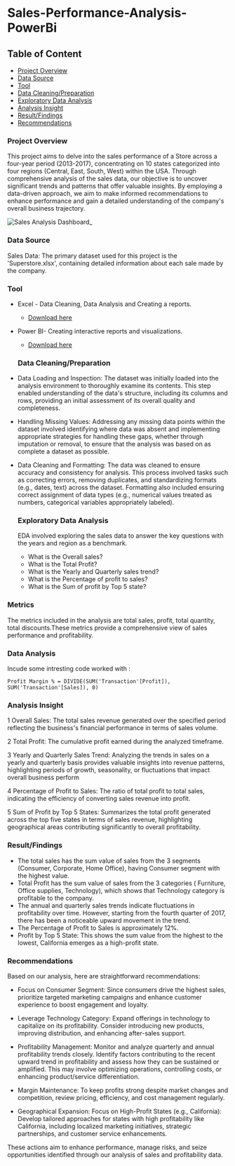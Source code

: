 # Sales-Performance-Analysis-PowerBi

## Table of Content

- [Project Overview](#project-overview)
- [Data Source](#data-source)
- [Tool](#tool)
- [Data Cleaning/Preparation](#data-cleaningpreparation)
- [Exploratory Data Analysis](#exploratory-data-analysis)
- [Analysis Insight](#analysis-insight)
- [Result/Findings](#resultfindings)
- [Recommendations](#recommendations)

### Project Overview

This project aims to delve into the sales performance of a Store across a four-year period (2013-2017), concentrating on 10 states categorized into four regions (Central, East, South, West) within the USA. Through comprehensive analysis of the sales data, our objective is to uncover significant trends and patterns that offer valuable insights. By employing a data-driven approach, we aim to make informed recommendations to enhance performance and gain a detailed understanding of the company's overall business trajectory.




![Sales Analysis Dashboard_](https://github.com/Iyin-Oluwa/Store-Sales-Analysis--Excel/assets/171290094/5c1fc3bf-b90e-4c18-ae74-af168d8a252d)

### Data Source

Sales Data: The primary dataset used for this project is the 'Superstore.xlsx', containing detailed information about each sale made by the company.


### Tool
- Excel - Data Cleaning, Data Analysis and Creating a reports.
   - [Download here](https://microsoft.com)
     
- Power BI- Creating interactive reports and visualizations.
  -  [Download here](https://microsoft.com)


  ### Data Cleaning/Preparation
 - Data Loading and Inspection: The dataset was initially loaded into the analysis environment to thoroughly examine its contents. This step enabled understanding of the data's structure, including its columns and rows, providing an initial assessment of its overall quality and completeness.

- Handling Missing Values: Addressing any missing data points within the dataset involved identifying where data was absent and implementing appropriate strategies for handling these gaps, whether through imputation or removal, to ensure that the analysis was based on as complete a dataset as possible.

- Data Cleaning and Formatting: The data was cleaned to ensure accuracy and consistency for analysis. This process involved tasks such as correcting errors, removing duplicates, and standardizing formats (e.g., dates, text) across the dataset. Formatting also included ensuring correct assignment of data types (e.g., numerical values treated as numbers, categorical variables appropriately labeled).

  ### Exploratory Data Analysis
  EDA involved exploring the sales data to answer the key questions with the years and region as a benchmark.

  - What is the Overall sales?
  - What is the Total Profit?
  - What is the Yearly and Quarterly sales trend?
  - What is the Percentage of profit to sales?
  - What is the Sum of profit by Top 5 state?
 


### Metrics
The metrics included in the analysis are total sales, profit, total quantity, total discounts.These metrics provide a comprehensive view of sales performance and profitability.



### Data Analysis
Incude some intresting code worked with : 

``` dax
Profit Margin % = DIVIDE(SUM('Transaction'[Profit]), SUM('Transaction'[Sales]), 0)
```



### Analysis Insight

1 Overall Sales: The total sales revenue generated over the specified period reflecting the business's financial performance in terms of sales volume.

2 Total Profit: The cumulative profit earned during the analyzed timeframe.

3 Yearly and Quarterly Sales Trend: Analyzing the trends in sales on a yearly and quarterly basis provides valuable insights into revenue patterns, highlighting periods of growth, seasonality, or fluctuations that impact overall business perform

4 Percentage of Profit to Sales: The ratio of total profit to total sales, indicating the efficiency of converting sales revenue into profit.

5 Sum of Profit by Top 5 States: Summarizes the total profit generated across the top five states in terms of sales revenue, highlighting geographical areas contributing significantly to overall profitability.

### Result/Findings

- The total sales has the sum value of sales from the 3 segments (Consumer, Corporate, Home Office), having Consumer segment with the highest value.
- Total Profit has the sum value of sales from the 3 categories ( Furniture, Office supplies, Technology), which shows that Technology category is profitable to the company.
- The annual and quarterly sales trends indicate fluctuations in profitability over time. However, starting from the fourth quarter of 2017, there has been a noticeable upward movement in the trend.
- The Percentage of Profit to Sales is approximately 12%.
- Profit by Top 5 State: This shows the sum value from the highest to the lowest, California emerges as a high-profit state.
    

### Recommendations
Based on our analysis, here are straightforward recommendations:

- Focus on Consumer Segment: Since consumers drive the highest sales, prioritize targeted marketing campaigns and enhance customer experience to boost engagement and loyalty.

- Leverage Technology Category: Expand offerings in technology to capitalize on its profitability. Consider introducing new products, improving distribution, and enhancing after-sales support.

- Profitability Management: Monitor and analyze quarterly and annual profitability trends closely. Identify factors contributing to the recent upward trend in profitability and assess how they can be sustained or amplified. This may involve optimizing operations, controlling costs, or enhancing product/service differentiation.

- Margin Maintenance: To keep profits strong despite market changes and competition, review pricing, efficiency, and cost management regularly.
  
- Geographical Expansion: Focus on High-Profit States (e.g., California): Develop tailored approaches for states with high profitability like California, including localized marketing initiatives, strategic partnerships, and customer service enhancements.
  
These actions aim to enhance performance, manage risks, and seize opportunities identified through our analysis of sales and profitability data.
